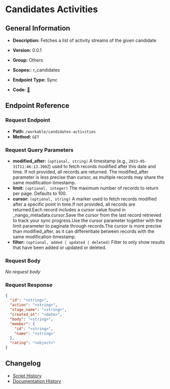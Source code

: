 # Candidates Activities

## General Information

- **Description:** Fetches a list of activity streams of the given candidate

- **Version:** 0.0.1
- **Group:** Others
- **Scopes:**: r_candidates
- **Endpoint Type:** Sync
- **Code:** [🔗](https://github.com/NangoHQ/integration-templates/tree/main/integrations/workable/syncs/candidates-activities.ts)


## Endpoint Reference

### Request Endpoint

- **Path:** `/workable/candidates-activities`
- **Method:** `GET`

### Request Query Parameters

- **modified_after:** `(optional, string)` A timestamp (e.g., `2023-05-31T11:46:13.390Z`) used to fetch records modified after this date and time. If not provided, all records are returned. The modified_after parameter is less precise than cursor, as multiple records may share the same modification timestamp.
- **limit:** `(optional, integer)` The maximum number of records to return per page. Defaults to 100.
- **cursor:** `(optional, string)` A marker used to fetch records modified after a specific point in time.If not provided, all records are returned.Each record includes a cursor value found in _nango_metadata.cursor.Save the cursor from the last record retrieved to track your sync progress.Use the cursor parameter together with the limit parameter to paginate through records.The cursor is more precise than modified_after, as it can differentiate between records with the same modification timestamp.
- **filter:** `(optional, added | updated | deleted)` Filter to only show results that have been added or updated or deleted.

### Request Body

_No request body_

### Request Response

```json
{
  "id": "<string>",
  "action": "<string>",
  "stage_name": "<string>",
  "created_at": "<date>",
  "body": "<string>",
  "member": {
    "id": "<string>",
    "name": "<string>"
  },
  "rating": "<object>"
}
```

## Changelog

- [Script History](https://github.com/NangoHQ/integration-templates/commits/main/integrations/workable/syncs/candidates-activities.ts)
- [Documentation History](https://github.com/NangoHQ/integration-templates/commits/main/integrations/workable/syncs/candidates-activities.md)

<!-- END  GENERATED CONTENT -->

